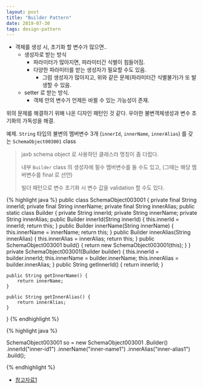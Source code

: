```yaml
---
layout: post
title: "Builder Pattern"
date: 2019-07-30
tags: design-pattern
---
```


- 객체를 생성 시, 초기화 할 변수가 많으면..
  - 생성자로 받는 방식
    - 파라미터가 많아지면, 파라미터간 식별이 힘들어짐.
    - 다양한 파라미터를 받는 생성자가 필요할 수도 있음.
      - 그럼 생성자가 많아지고, 위와 같은 문제(파라미터간 식별불가)가 또 발생할 수 있음.
  - setter 로 받는 방식.
    - 객체 안의 변수가 언제든 바뀔 수 있는 가능성이 존재.

위의 문제를 해결하기 위해 나온 디자인 패턴인 것 같다.
우아한 불변객체생성과 변수 초기화의 가독성을 해결.

예제. `String` 타입의 불변의 멤버변수 3개 (`innerId`, `innerName`, `innerAlias`) 를 갖는 `SchemaObject003001` class
> jaxb schema object 로 사용하던 클래스라 명칭이 좀 더럽다.
>
> 내부 `Builder` class 의 생성자에 필수 멤버변수를 둘 수도 있고, (그때는 해당 멤버변수를 final 로 선언)
>
> 빌더 패턴으로 변수 초기화 시 변수 값을 validation 할 수도 있다.

{% highlight java %}
public class SchemaObject003001 {
    private final String innerId;
    private final String innerName;
    private final String innerAlias;
    public static class Builder {
        private String innerId;
        private String innerName;
        private String innerAlias;
        public Builder innerId(String innerId) {
            this.innerId = innerId;
            return this;
        }
        public Builder innerName(String innerName) {
            this.innerName = innerName;
            return this;
        }
        public Builder innerAlias(String innerAlias) {
            this.innerAlias = innerAlias;
            return this;
        }
        public SchemaObject003001 build() {
            return new SchemaObject003001(this);
        }
    }
    private SchemaObject003001(Builder builder) {
        this.innerId = builder.innerId;
        this.innerName = builder.innerName;
        this.innerAlias = builder.innerAlias;
    }
    public String getInnerId() {
        return innerId;
    }

    public String getInnerName() {
        return innerName;
    }

    public String getInnerAlias() {
        return innerAlias;
    }
}
{% endhighlight %}

{% highlight java %}

SchemaObject003001 so = new SchemaObject003001
						.Builder()
						.innerId("inner-id1")
						.innerName("inner-name1")
						.innerAlias("inner-alias1")
						.build();

{% endhighlight %}
- [참고자료1](https://johngrib.github.io/wiki/builder-pattern/)
